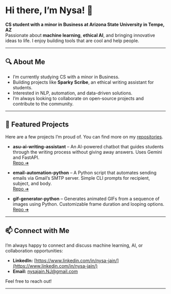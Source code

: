 # Hi there, I’m Nysa! 👋

**CS student with a minor in Business at Arizona State University in Tempe, AZ**  
Passionate about **machine learning**, **ethical AI**, and bringing innovative ideas to life. I enjoy building tools that are cool and help people.

---

## 🔍 About Me
- I’m currently studying CS with a minor in Business.
- Building projects like **Sparky Scribe**, an ethical writing assistant for students.
- Interested in NLP, automation, and data-driven solutions.
- I’m always looking to collaborate on open-source projects and contribute to the community.

---

## 📂 Featured Projects

Here are a few projects I’m proud of. You can find more on my [repositories](https://github.com/nysajain?tab=repositories).

- **asu-ai-writing-assistant** – An AI-powered chatbot that guides students through the writing process without giving away answers. Uses Gemini and FastAPI.  
  [Repo ➔](https://github.com/nysajain/asu-ai-writing-assistant)

- **email-automation-python** – A Python script that automates sending emails via Gmail’s SMTP server. Simple CLI prompts for recipient, subject, and body.  
  [Repo ➔](https://github.com/nysajain/email-automation-python)

- **gif-generator-python** – Generates animated GIFs from a sequence of images using Python. Customizable frame duration and looping options.  
  [Repo ➔](https://github.com/nysajain/gif-generator-python)

---

## 📫 Connect with Me

I’m always happy to connect and discuss machine learning, AI, or collaboration opportunities:

- **LinkedIn:** [https://www.linkedin.com/in/nysa-jain/](https://www.linkedin.com/in/nysa-jain/)
- **Email:** nysajain.NJ@gmail.com

Feel free to reach out!

---

